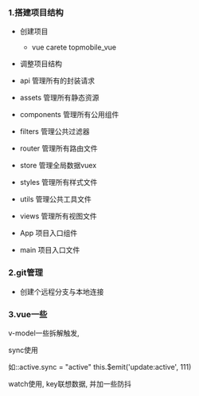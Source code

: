 ### 1.搭建项目结构

- 创建项目 
  - vue carete topmobile_vue

-  调整项目结构
  - api                   管理所有的封装请求
  - assets             管理所有静态资源
  - components  管理所有公用组件
  - filters              管理公共过滤器
  - router             管理所有路由文件
  - store               管理全局数据vuex
  - styles              管理所有样式文件
  - utils                管理公共工具文件
  - views              管理所有视图文件
  - App                 项目入口组件
  - main               项目入口文件

### 2.git管理

- 创建个远程分支与本地连接

### 3.vue一些

v-model一些拆解触发,

sync使用

如::active.sync = "active" this.$emit('update:active', 111)

watch使用, key联想数据, 并加一些防抖



